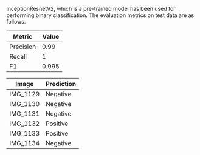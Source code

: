 InceptionResnetV2, which is a pre-trained model has been used for performing binary classification. 
The evaluation metrics on test data are as follows.

| Metric | Value |
| --- | --- |
| Precision | 0.99 |
|Recall | 1 |
|F1     |  0.995 |


|Image|Prediction|
| --- | --- |
|IMG_1129| Negative|
|IMG_1130| Negative|
|IMG_1131| Negative|
|IMG_1132| Positive|
|IMG_1133| Positive|
|IMG_1134| Negative|

